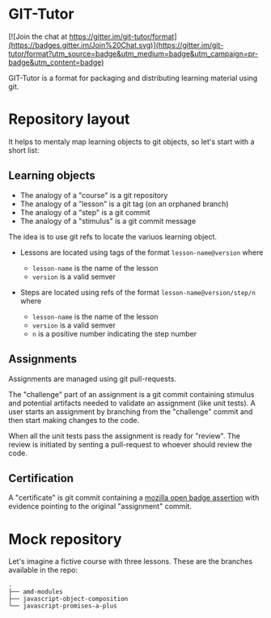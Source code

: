 # GIT-Tutor

[![Join the chat at https://gitter.im/git-tutor/format](https://badges.gitter.im/Join%20Chat.svg)](https://gitter.im/git-tutor/format?utm_source=badge&utm_medium=badge&utm_campaign=pr-badge&utm_content=badge)

GIT-Tutor is a format for packaging and distributing learning material using git.

# Repository layout

It helps to mentaly map learning objects to git objects, so let's start with a short list:

## Learning objects

- The analogy of a "course" is a git repository
- The analogy of a "lesson" is a git tag (on an orphaned branch)
- The analogy of a "step" is a git commit
- The analogy of a "stimulus" is a git commit message

The idea is to use git refs to locate the variuos learning object.

- Lessons are located using tags of the format `lesson-name@version` where
  - `lesson-name` is the name of the lesson
  - `version` is a valid semver

- Steps are located using refs of the format `lesson-name@version/step/n` where
  - `lesson-name` is the name of the lesson
  - `version` is a valid semver
  - `n` is a positive number indicating the step number

## Assignments

Assignments are managed using git pull-requests.

The "challenge" part of an assignment is a git commit containing stimulus and potential artifacts needed to validate an assignment (like unit tests). A user starts an assignment by branching from the "challenge" commit and then start making changes to the code.

When all the unit tests pass the assignment is ready for "review". The review is initiated by senting a pull-request to whoever should review the code.

## Certification

A "certificate" is git commit containing a [mozilla open badge assertion](https://github.com/mozilla/openbadges-specification/blob/master/Assertion/latest.md) with evidence pointing to the original "assignment" commit.

# Mock repository

Let's imagine a fictive course with three lessons. These are the branches available in the repo:

```
.
├── amd-modules
├── javascript-object-composition
└── javascript-promises-a-plus
```
